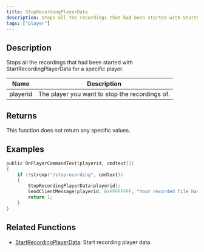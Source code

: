 ```yaml
---
title: StopRecordingPlayerData
description: Stops all the recordings that had been started with StartRecordingPlayerData for a specific player.
tags: ["player"]
---
```


<VersionWarn version='SA-MP 0.3a' />

## Description

Stops all the recordings that had been started with StartRecordingPlayerData for a specific player.

| Name     | Description                                    |
| -------- | ---------------------------------------------- |
| playerid | The player you want to stop the recordings of. |

## Returns

This function does not return any specific values.

## Examples

```c
public OnPlayerCommandText(playerid, cmdtext[])
{
    if (!strcmp("/stoprecording", cmdtext))
    {
        StopRecordingPlayerData(playerid);
        SendClientMessage(playerid, 0xFFFFFFFF, "Your recorded file has been saved to the scriptfiles folder!");
        return 1;
    }
}
```

## Related Functions

- [StartRecordingPlayerData](StartRecordingPlayerData): Start recording player data.
